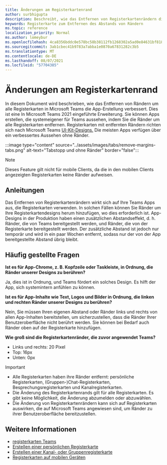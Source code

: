 ```yaml
---
title: Änderungen am Registerkartenrand
author: surbhigupta
description: Beschreibt, wie das Entfernen von Registerkartenrändern die App-Erstellung verbessert.
keywords: Registerkarte zum Entfernen des Abstands von Rändern
ms.topic: reference
localization_priority: Normal
ms.author: lomeybur
ms.openlocfilehash: 4ca8356bddc0e578bc58b38112fb1268302a5ad0e84631bf81864c70cffbcb64
ms.sourcegitcommit: 3ab1cbec41b9783a7abba1e0870a67831282c3b5
ms.translationtype: MT
ms.contentlocale: de-DE
ms.lasthandoff: 08/07/2021
ms.locfileid: "57704385"
---
```

# <a name="tab-margin-changes"></a>Änderungen am Registerkartenrand

In diesem Dokument wird beschrieben, wie das Entfernen von Rändern um alle Registerkarten in Microsoft Teams die App-Erstellung verbessert. Dies ist eine In Microsoft Teams 2021 eingeführte Erweiterung.
Sie können Apps erstellen, die systemeigener für Teams aussehen, indem Sie die Ränder um alle Registerkarten entfernen. Registerkarten mit entfernten Rändern richten sich nach Microsoft Teams [UI-Kit-Designs.](~/tabs/design/tabs.md) Die meisten Apps verfügen über ein verbessertes Aussehen ohne Ränder.

:::image type="content" source="../assets/images/tabs/remove-margins-tabs.png" alt-text="Tabstopp und ohne Ränder" border="false":::

> [!NOTE]
> Dieses Feature gilt nicht für mobile Clients, da die in den mobilen Clients angezeigten Registerkarten keine Ränder aufweisen. 

## <a name="guidelines"></a>Anleitungen

Das Entfernen von Registerkartenrändern wirkt sich auf Ihre Teams Apps aus, die Registerkarten verwenden. In solchen Fällen können Sie Ränder um Ihre Registerkartendesigns herum hinzufügen, wo dies erforderlich ist. App-Designs in der Produktion haben einen zusätzlichen Abstandseffekt, d. h. Ränder, die von Teams bereitgestellt werden, und Ränder, die von der Registerkarte bereitgestellt werden. Der zusätzliche Abstand ist jedoch nur temporär und wird in ein paar Wochen entfernt, sodass nur der von der App bereitgestellte Abstand übrig bleibt.

## <a name="faq"></a>Häufig gestellte Fragen

**Ist es für App-Chrome, z. B. Kopfzeile oder Taskleiste, in Ordnung, die Ränder unserer Designs zu berühren?**

Ja, dies ist in Ordnung, und Teams fördert ein solches Design. Es hilft der App, sich systemintern anfühlen zu können.

**Ist es für App-Inhalte wie Text, Logos und Bilder in Ordnung, die linken und rechten Ränder unserer Designs zu berühren?**

Nein, Sie müssen Ihren eigenen Abstand oder Ränder links und rechts von allen App-Inhalten bereitstellen, um sicherzustellen, dass die Ränder Ihrer Benutzeroberfläche nicht berührt werden. Sie können bei Bedarf auch Ränder oben auf der Registerkarte hinzufügen.

**Wie groß sind die Registerkartenränder, die zuvor angewendet Teams?**

* Links und rechts: 20 Pixel
* Top: 16px
* Unten: 0px

> [!IMPORTANT]
> * Alle Registerkarten haben ihre Ränder entfernt: persönliche Registerkarten, (Gruppen-)Chat-Registerkarten, Besprechungsregisterkarten und Kanalregisterkarten.
> * Die Änderung des Registerkartenrands gilt für alle Registerkarten. Es gibt keine Möglichkeit, die Änderung abzumelden oder abzuwählen. 
> * Die Änderung von Registerkartenrändern kann sich auf Registerkarten auswirken, die auf Microsoft Teams angewiesen sind, um Ränder zu ihrer Benutzeroberfläche bereitzustellen.

## <a name="see-also"></a>Weitere Informationen

* [registerkarten Teams](~/tabs/what-are-tabs.md)
* [Erstellen einer persönlichen Registerkarte](~/tabs/how-to/create-personal-tab.md)
* [Erstellen einer Kanal- oder Gruppenregisterkarte](~/tabs/how-to/create-channel-group-tab.md)
* [Registerkarten auf mobilen Geräten](~/tabs/design/tabs-mobile.md)
